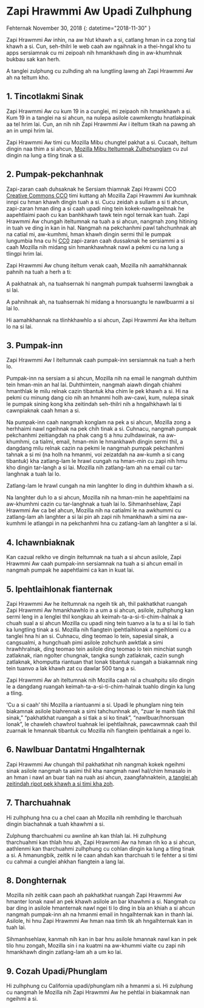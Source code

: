 # Zapi Hrawmmi Aw Upadi Zulhphung

Fehternak November 30, 2018 {: datetime="2018-11-30" }

Zapi Hrawmmi Aw inhin, na aw hlut khawh a si, catlang hman in ca zong tial khawh a si. Cun, seh-thilri le web caah aw ngaihnak in a thei-hngal kho tu apps sersiamnak cu mi zeipoah nih hmankhawh ding in aw-khumhnak bukbau sak kan herh. 

A tanglei zulphung cu zulhding ah na lungtling lawng ah Zapi Hrawmmi Aw ah na teltum kho. 

## 1. Tincotlakmi Sinak
Zapi Hrawmmi Aw cu kum 19 in a cunglei, mi zeipaoh nih hmankhawh a si. Kum 19 in a tanglei na si ahcun, na nulepa asilole cawmkengtu hnatlakpinak aa tel hrim lai. Cun, an nih nih Zapi Hrawmmi Aw i iteltum tikah na pawng ah an in umpi hrim lai. 

Zapi Hrawmmi Aw timi cu Mozilla Mibu chungtel pakhat a si. Cucaah, iteltum dingin naa thim a si ahcun, [Mozilla Mibu Iteltumnak Zulhphunglam](https://www.mozilla.org/en-US/about/governance/policies/participation/) cu zul dingin na lung a tling tinak a si. 

## 2. Pumpak-pekchanhnak
Zapi-zaran caah duhsaknak he Sersiam thiamnak Zapi Hrawmi CCO [Creative Commons CCO](https://creativecommons.org/publicdomain/zero/1.0/) timi kuttang ah Mozilla Zapi Hrawmmi Aw kumhnak innpi cu hman khawh dingin tuah a si. Cucu zeidah a sullam a si ti ahcun, zapi-zaran hman ding a si caah upadi ning tein kokek-nawlngeihnak he aapehtlaimi paoh cu kan banhkhawh tawk tein ngol ternak kan tuah. Zapi Hrawmmi Aw chungah iteltumnak na tuah a si ahcun, nangmah zong hitining in tuah ve ding in kan in hal. Nangmah na pekchanhmi pawl tahchunhnak ah na catial mi, aw-kumhmi, hman khawh dingin sermi thil le pumpak lungumbia hna cu hi [CC0](https://creativecommons.org/publicdomain/zero/1.0/) zapi-zaran caah dussaknak he sersiammi a si caah Mozilla nih midang sin hmankhawhnak nawl a pekmi cu na lung a tlingpi hrim lai. 

Zapi Hrawmmi Aw chung iteltum venak caah, Mozilla nih aamahkhannak pahnih na tuah a herh a ti:

A pakhatnak ah, na tuahsernak hi nangmah pumpak tuahsermi lawngbak a si lai. 

A pahnihnak ah, na tuahsernak hi midang a hnorsuangtu le nawlbuarmi a si lai lo. 

Hi aamahkhannak na tlinhkhawhlo a si ahcun, Zapi Hrawmmi Aw kha iteltum lo na si lai. 

## 3. Pumpak-inn
Zapi Hrawmmi Aw I iteltumnak caah pumpak-inn sersiamnak na tuah a herh lo. 

Pumpak-inn na sersiam a si ahcun, Mozilla nih na email le nangmah duhthim tein hman-min an hal lai. Duhthimtein, nangmah aiawh dingah chiahmi hmanthlak le milu relnak cazin tibantuk kha chim le pek khawh a si. Hi na pekmi cu minung dang cio nih an hmanmi holh aw-cawi, kum, nulepa sinak le pumpak sining kong kha zeitindah seh-thilri nih a hngalhkhawh lai ti cawnpiaknak caah hman a si. 

Na pumpak-inn caah nangmah konglam na pek a si ahcun, Mozilla zong a herhhaimi nawl ngeihnak na pek chih tinak a si. Cuhnacu, nangmah pumpak pekchanhmi zeitiangdah na phak cang ti a hnu zulhdawinak, na aw-khumhmi, ca tialmi, email, hman-min le hmankhawh dingin sermi thil, a dangdang milu relnak cazin na pekmi le nangmah pumpak pekchanhmi tahnak a si mi (na holh na hmanmi, voi zeizatdah na aw-kumh a si cang tibantuk) kha zatlang-lam le hrawl cungah na hman-min cu zapi nih hmu kho dingin tar-langh a si lai. 
Mozilla nih zatlang-lam ah na email cu tar-langhnak a tuah lai lo. 

Zatlang-lam le hrawl cungah na min langhter lo ding in duhthim khawh a si. 

Na langhter duh lo a si ahcun, Mozilla nih na hman-min he aapehtlaimi na aw-khumhmi cazin cu tar-langhnak a tuah lai lo. Sihmanhsehlaw, Zapi Hrawmmi Aw ca bel ahcun, Mozilla nih na catialmi le na awkhummi cu zatlang-lam ah langhter a si lai pin ah zapi nih hmankhawh a simi na aw-kumhmi le atlangpi in na pekchanhmi hna cu zatlang-lam ah langhter a si lai.

## 4. Ichawnbiaknak
Kan cazual relkho ve dingin iteltumnak na tuah a si ahcun asilole, Zapi Hrawmmi Aw caah pumpak-inn sersiamnak na tuah a si ahcun email in nangmah pumpak he aapehtlaimi ca kan in kuat lai. 

## 5. Ipehtlaihlonak fianternak

Zapi Hrawmmi Aw he iteltumnak na ngeih tik ah, thil pakhatkhat ruangah Zapi Hrawmmi Aw hmankhawhlo in a um a si ahcun, asilole, zulhphung kan sermi leng in a lenglei thil kongkau ah keimah-ta-a-si-ti-chim-halnak a chuah sual a si ahcun Mozilla cu upadi ning tein tuanvo a la tu a si lai lo tiah ka lungtling tinak a si. Mozilla nih fiangtein ipehtlaihlonak a ngeihlomi cu a tanglei hna hi an si. Cuhnacu, ding teomao lo tein, sapesial sinak, a cangsualmi, a hungchuah pimi asilole zohchunh awktlak a simi hrawhhralnak, ding teomao tein asilole ding teomao lo tein minchiat sungh zatlaknak, rian ngolter chungnak, tangka sungh zatlaknak, cazin sungh zatlaknak, khomputta riantuan that lonak tibantuk ruangah a biakamnak ning tein tuanvo a lak khawh zat cu dawlar 500 tang a si.

Zapi Hrawmmi Aw ah iteltumnak nih Mozilla caah ral a chuahpitu silo dingin le a dangdang ruangah keimah-ta-a-si-ti-chim-halnak tuahlo dingin ka lung a tling. 

‘Cu a si caah’ tihi Mozilla a riantuanmi a si. Upadi le phunglam ning tein biakamnak asilole biahrennak a simi tahchunhnak ah, “zuar le manh tlak thil sinak,” “pakhatkhat ruangah a si tlak a si ko tinak”, “nawlbuar/hnorsuan lonak”, le chawleh chawhrol tuahnak lei ipehtlaihnak, pawcawmnak caah thil zuarnak le hmannak tibantuk cu Mozilla nih fiangtein ipehtlainak a ngei lo. 

## 6. Nawlbuar Dantatmi Hngalhternak
Zapi Hrawmmi Aw chungah thil pakhatkhat nih nangmah kokek ngeihmi sinak asilole nangmah ta asimi thil kha nangmah nawl hal/chim hmasalo in an hman i nawl an buar tiah na ruah asi ahcun, zaangfahnaktein, [a tanglei ah zeitindah ripot pek khawh a si timi kha zoh](https://www.mozilla.org/about/legal/report-infringement/).

## 7. Tharchuahnak
Hi zulhphung hna cu a chel caan ah Mozilla nih remhding le tharchuah dingin biachahnak a tuah khawhmi a si. 

Zulphung tharchuahmi cu awnline ah kan thlah lai. Hi zulhphung tharchuahmi kan thlah hnu ah, Zapi Hrawmmi Aw na hman rih ko a si ahcun, aathlenmi kan tharchuahmi zulhphung cu cohlan dingin ka lung a tling tinak a si. A hmanungbik, zeitik ni le caan ahdah kan tharchuah ti le fehter a si timi cu cahmai a cunglei ahkhan fiangtein a lang lai. 

## 8. Donghternak
Mozilla nih zeitik caan paoh ah pakhatkhat ruangah Zapi Hrawmmi Aw hmanter lonak nawl an pek khawh asilole an bar khawhmi a si. Nangmah cu bar ding in asilole hmanternak nawl ngei ti lo ding in bia an khiah a si ahcun nangmah pumpak-inn ah na hmanmi email in hngalhternak kan in thanh lai. Asilole, hi hnu Zapi Hrawmmi Aw hman naa timh tik ah hngalhternak kan in tuah lai. 

Sihmanhsehlaw, kanmah nih kan in bar hnu asilole hmannak nawl kan in pek tilo hnu zongah, Mozilla sin i na kuatmi na aw-khummi vialte cu zapi nih hmankhawh dingin zatlang-lam ah a um ko lai. 

## 9. Cozah Upadi/Phunglam
Hi zulhphung cu California upadi/phunglam nih a hmanmi a si. Hi zulphung cu nangmah le Mozilla nih Zapi Hrawmmi Aw he pehtlai in biakamnak nan ngeihmi a si. 

